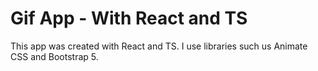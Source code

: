 # Gif App - With React and TS

This app was created with React and TS.
I use libraries such us Animate CSS and Bootstrap 5.
